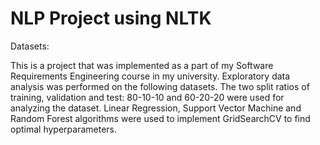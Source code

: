 # NLP Project using NLTK 

Datasets: 

This is a project that was implemented as a part of my Software Requirements Engineering course in my university. Exploratory data analysis was performed on the following datasets. The two split ratios of training, validation and test: 80-10-10 and 60-20-20 were used for analyzing the dataset. Linear Regression, Support Vector Machine and Random Forest algorithms were used to implement GridSearchCV to find optimal hyperparameters.
